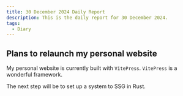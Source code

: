 ```yaml
---
title: 30 December 2024 Daily Report
description: This is the daily report for 30 December 2024.
tags:
  - Diary
---
```


## Plans to relaunch my personal website

My personal website is currently built with `VitePress`.
`VitePress` is a wonderful framework.

The next step will be to set up a system to SSG in Rust.
